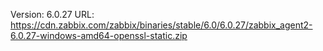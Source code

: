 Version: 6.0.27
URL: https://cdn.zabbix.com/zabbix/binaries/stable/6.0/6.0.27/zabbix_agent2-6.0.27-windows-amd64-openssl-static.zip

